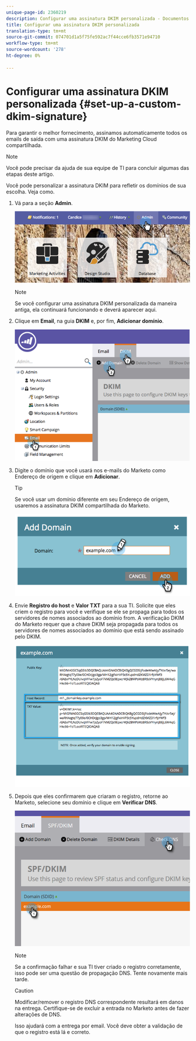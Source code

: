```yaml
---
unique-page-id: 2360219
description: Configurar uma assinatura DKIM personalizada - Documentos do Marketing - Documentação do produto
title: Configurar uma assinatura DKIM personalizada
translation-type: tm+mt
source-git-commit: 074701d1a5f75fe592ac7f44cce6fb3571e94710
workflow-type: tm+mt
source-wordcount: '278'
ht-degree: 0%

---
```



# Configurar uma assinatura DKIM personalizada {#set-up-a-custom-dkim-signature}

Para garantir o melhor fornecimento, assinamos automaticamente todos os emails de saída com uma assinatura DKIM do Marketing Cloud compartilhada.

>[!NOTE]
>
>Você pode precisar da ajuda de sua equipe de TI para concluir algumas das etapas deste artigo.

Você pode personalizar a assinatura DKIM para refletir os domínios de sua escolha. Veja como.

1. Vá para a seção **Admin**.

   ![](assets/adminhand.png)

   >[!NOTE]
   >
   >Se você configurar uma assinatura DKIM personalizada da maneira antiga, ela continuará funcionando e deverá aparecer aqui.

1. Clique em **Email**, na guia **DKIM** e, por fim, **Adicionar domínio**.

   ![](assets/image2014-9-18-15-3a39-3a30.png)

1. Digite o domínio que você usará nos e-mails do Marketo como Endereço de origem e clique em **Adicionar**.

   >[!TIP]
   >
   >Se você usar um domínio diferente em seu Endereço de origem, usaremos a assinatura DKIM compartilhada do Marketo.

   ![](assets/image2014-9-18-15-3a40-3a28.png)

1. Envie **Registro do host** e **Valor TXT** para a sua TI. Solicite que eles criem o registro para você e verifique se ele se propaga para todos os servidores de nomes associados ao domínio from. A verificação DKIM do Marketo requer que a chave DKIM seja propagada para todos os servidores de nomes associados ao domínio que está sendo assinado pelo DKIM.

   ![](assets/image2014-9-18-15-3a40-3a44.png)

1. Depois que eles confirmarem que criaram o registro, retorne ao Marketo, selecione seu domínio e clique em **Verificar DNS**.

   ![](assets/check.png)

   >[!NOTE]
   >
   >Se a confirmação falhar e sua TI tiver criado o registro corretamente, isso pode ser uma questão de propagação DNS. Tente novamente mais tarde.

   >[!CAUTION]
   >
   >Modificar/remover o registro DNS correspondente resultará em danos na entrega. Certifique-se de excluir a entrada no Marketo antes de fazer alterações de DNS.

   Isso ajudará com a entrega por email. Você deve obter a validação de que o registro está lá e correto.
